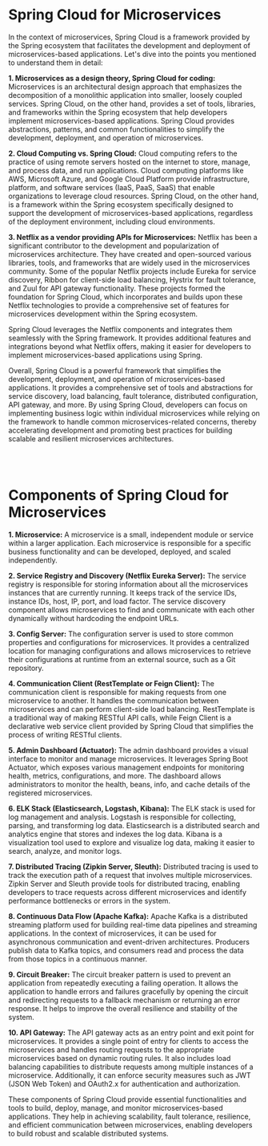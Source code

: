 # **Spring Cloud for Microservices**

In the context of microservices, Spring Cloud is a framework provided by the Spring ecosystem that facilitates the development and deployment of microservices-based applications. Let's dive into the points you mentioned to understand them in detail:

**1. Microservices as a design theory, Spring Cloud for coding:**
Microservices is an architectural design approach that emphasizes the decomposition of a monolithic application into smaller, loosely coupled services. Spring Cloud, on the other hand, provides a set of tools, libraries, and frameworks within the Spring ecosystem that help developers implement microservices-based applications. Spring Cloud provides abstractions, patterns, and common functionalities to simplify the development, deployment, and operation of microservices.

**2. Cloud Computing vs. Spring Cloud:**
Cloud computing refers to the practice of using remote servers hosted on the internet to store, manage, and process data, and run applications. Cloud computing platforms like AWS, Microsoft Azure, and Google Cloud Platform provide infrastructure, platform, and software services (IaaS, PaaS, SaaS) that enable organizations to leverage cloud resources. Spring Cloud, on the other hand, is a framework within the Spring ecosystem specifically designed to support the development of microservices-based applications, regardless of the deployment environment, including cloud environments.

**3. Netflix as a vendor providing APIs for Microservices:**
Netflix has been a significant contributor to the development and popularization of microservices architecture. They have created and open-sourced various libraries, tools, and frameworks that are widely used in the microservices community. Some of the popular Netflix projects include Eureka for service discovery, Ribbon for client-side load balancing, Hystrix for fault tolerance, and Zuul for API gateway functionality. These projects formed the foundation for Spring Cloud, which incorporates and builds upon these Netflix technologies to provide a comprehensive set of features for microservices development within the Spring ecosystem.

Spring Cloud leverages the Netflix components and integrates them seamlessly with the Spring framework. It provides additional features and integrations beyond what Netflix offers, making it easier for developers to implement microservices-based applications using Spring.

Overall, Spring Cloud is a powerful framework that simplifies the development, deployment, and operation of microservices-based applications. It provides a comprehensive set of tools and abstractions for service discovery, load balancing, fault tolerance, distributed configuration, API gateway, and more. By using Spring Cloud, developers can focus on implementing business logic within individual microservices while relying on the framework to handle common microservices-related concerns, thereby accelerating development and promoting best practices for building scalable and resilient microservices architectures.

<br/>
<br/>

# **Components of Spring Cloud for Microservices**

**1. Microservice:**
A microservice is a small, independent module or service within a larger application. Each microservice is responsible for a specific business functionality and can be developed, deployed, and scaled independently.

**2. Service Registry and Discovery (Netflix Eureka Server):**
The service registry is responsible for storing information about all the microservices instances that are currently running. It keeps track of the service IDs, instance IDs, host, IP, port, and load factor. The service discovery component allows microservices to find and communicate with each other dynamically without hardcoding the endpoint URLs.

**3. Config Server:**
The configuration server is used to store common properties and configurations for microservices. It provides a centralized location for managing configurations and allows microservices to retrieve their configurations at runtime from an external source, such as a Git repository.

**4. Communication Client (RestTemplate or Feign Client):**
The communication client is responsible for making requests from one microservice to another. It handles the communication between microservices and can perform client-side load balancing. RestTemplate is a traditional way of making RESTful API calls, while Feign Client is a declarative web service client provided by Spring Cloud that simplifies the process of writing RESTful clients.

**5. Admin Dashboard (Actuator):**
The admin dashboard provides a visual interface to monitor and manage microservices. It leverages Spring Boot Actuator, which exposes various management endpoints for monitoring health, metrics, configurations, and more. The dashboard allows administrators to monitor the health, beans, info, and cache details of the registered microservices.

**6. ELK Stack (Elasticsearch, Logstash, Kibana):**
The ELK stack is used for log management and analysis. Logstash is responsible for collecting, parsing, and transforming log data. Elasticsearch is a distributed search and analytics engine that stores and indexes the log data. Kibana is a visualization tool used to explore and visualize log data, making it easier to search, analyze, and monitor logs.

**7. Distributed Tracing (Zipkin Server, Sleuth):**
Distributed tracing is used to track the execution path of a request that involves multiple microservices. Zipkin Server and Sleuth provide tools for distributed tracing, enabling developers to trace requests across different microservices and identify performance bottlenecks or errors in the system.

**8. Continuous Data Flow (Apache Kafka):**
Apache Kafka is a distributed streaming platform used for building real-time data pipelines and streaming applications. In the context of microservices, it can be used for asynchronous communication and event-driven architectures. Producers publish data to Kafka topics, and consumers read and process the data from those topics in a continuous manner.

**9. Circuit Breaker:**
The circuit breaker pattern is used to prevent an application from repeatedly executing a failing operation. It allows the application to handle errors and failures gracefully by opening the circuit and redirecting requests to a fallback mechanism or returning an error response. It helps to improve the overall resilience and stability of the system.

**10. API Gateway:**
The API gateway acts as an entry point and exit point for microservices. It provides a single point of entry for clients to access the microservices and handles routing requests to the appropriate microservices based on dynamic routing rules. It also includes load balancing capabilities to distribute requests among multiple instances of a microservice. Additionally, it can enforce security measures such as JWT (JSON Web Token) and OAuth2.x for authentication and authorization.

These components of Spring Cloud provide essential functionalities and tools to build, deploy, manage, and monitor microservices-based applications. They help in achieving scalability, fault tolerance, resilience, and efficient communication between microservices, enabling developers to build robust and scalable distributed systems.